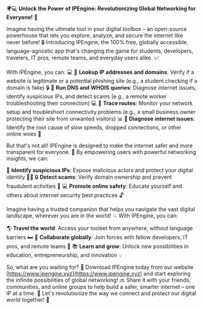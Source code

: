 🌍💻 **Unlock the Power of IPEngine: Revolutionizing Global Networking for Everyone!** 🚀

Imagine having the ultimate tool in your digital toolbox – an open-source powerhouse that lets you explore, analyze, and secure the internet like never before! 🔒 Introducing IPEngine, the 100% free, globally accessible, language-agnostic app that's changing the game for students, developers, travelers, IT pros, remote teams, and everyday users alike. 📈

With IPEngine, you can: 💻
🔹 **Lookup IP addresses and domains**: Verify if a website is legitimate or a potential phishing site (e.g., a student checking if a domain is fake) 🔒
🔹 **Run DNS and WHOIS queries**: Diagnose internet issues, identify suspicious IPs, and detect scams (e.g., a remote worker troubleshooting their connection) 💻
🔹 **Trace routes**: Monitor your network setup and troubleshoot connectivity problems (e.g., a small business owner protecting their site from unwanted visitors) 📊
🔹 **Diagnose internet issues**: Identify the root cause of slow speeds, dropped connections, or other online woes 👀

But that's not all! IPEngine is designed to make the internet safer and more transparent for everyone. 💪 By empowering users with powerful networking insights, we can:

🌟 **Identify suspicious IPs**: Expose malicious actors and protect your digital identity 🕵️‍♀️
🔒 **Detect scams**: Verify domain ownership and prevent fraudulent activities 🚨
💻 **Promote online safety**: Educate yourself and others about internet security best practices 🔓

Imagine having a trusted companion that helps you navigate the vast digital landscape, wherever you are in the world! 💥 With IPEngine, you can:

🌎 **Travel the world**: Access your toolset from anywhere, without language barriers 🛏️
👥 **Collaborate globally**: Join forces with fellow developers, IT pros, and remote teams 🔩
📚 **Learn and grow**: Unlock new possibilities in education, entrepreneurship, and innovation 💡

So, what are you waiting for? 🤔 Download IPEngine today from our website [https://www.ipengine.xyz](https://www.ipengine.xyz) and start exploring the infinite possibilities of global networking! 🔜 Share it with your friends, communities, and online groups to help build a safer, smarter internet – one IP at a time. 💪 Let's revolutionize the way we connect and protect our digital world together! 🌟